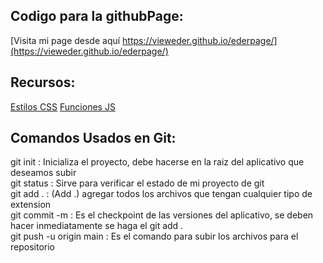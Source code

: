 ## Codigo para la githubPage:
[Visita mi page desde aquí https://vieweder.github.io/ederpage/](https://vieweder.github.io/ederpage/)

## Recursos:
[Estilos CSS](https://gist.github.com/viewEder/c04f08dbb394c1f34e696cded16a2560)
[Funciones JS]()

## Comandos Usados en Git:
git init : Inicializa el proyecto, debe hacerse en la raiz del aplicativo que deseamos subir  
git status : Sirve para verificar el estado de mi proyecto de git  
git add . : (Add .) agregar todos los archivos que tengan cualquier tipo de extension  
git commit -m : Es el checkpoint de las versiones del aplicativo, se deben hacer inmediatamente se haga el git add .  
git push -u origin main : Es el comando para subir los archivos para el repositorio